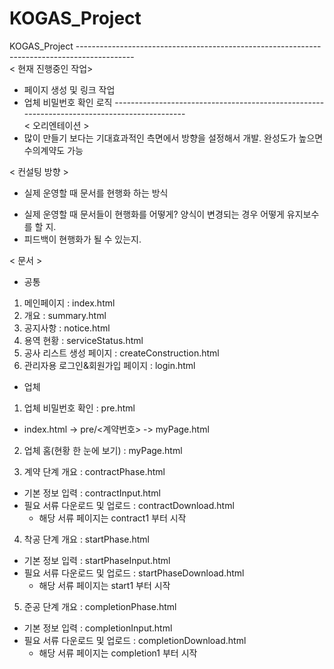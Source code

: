 # KOGAS_Project
KOGAS_Project
--------------------------------------------------------------------------------------------<br>
< 현재 진행중인 작업>
- 페이지 생성 및 링크 작업
- 업체 비밀번호 확인 로직
--------------------------------------------------------------------------------------------<br>
< 오리엔테이션 >
- 많이 만들기 보다는 기대효과적인 측면에서 방향을 설정해서 개발. 완성도가 높으면 수의계약도 가능

< 컨설팅 방향 >
- 실제 운영할 때 문서를 현행화 하는 방식
+ 실제 운영할 때 문서들이 현행화를 어떻게? 양식이 변경되는 경우 어떻게 유지보수를 할 지.
+ 피드백이 현행화가 될 수 있는지.

< 문서 >
* 공통
1. 메인페이지 : index.html
2. 개요 : summary.html
3. 공지사항 : notice.html
4. 용역 현황 : serviceStatus.html
5. 공사 리스트 생성 페이지 : createConstruction.html
6. 관리자용 로그인&회원가입 페이지 : login.html

* 업체
1. 업체 비밀번호 확인 : pre.html
  - index.html -> pre/<계약번호> -> myPage.html
2. 업체 홈(현황 한 눈에 보기) : myPage.html

3. 계약 단계 개요 : contractPhase.html
- 기본 정보 입력 : contractInput.html
- 필요 서류 다운로드 및 업로드 : contractDownload.html
	- 해당 서류 페이지는 contract1 부터 시작

4. 착공 단계 개요 : startPhase.html
- 기본 정보 입력 : startPhaseInput.html
- 필요 서류 다운로드 및 업로드 : startPhaseDownload.html
	- 해당 서류 페이지는 start1 부터 시작

5. 준공 단계 개요 : completionPhase.html
- 기본 정보 입력 : completionInput.html
- 필요 서류 다운로드 및 업로드 : completionDownload.html
	- 해당 서류 페이지는 completion1 부터 시작